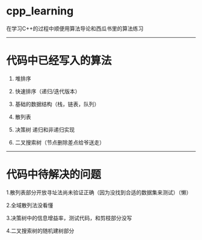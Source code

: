 # cpp_learning

在学习C++的过程中顺便用算法导论和西瓜书里的算法练习


---
# 代码中已经写入的算法
1. 堆排序

2. 快速排序（递归/迭代版本）

3. 基础的数据结构（栈，链表，队列）

4. 散列表

5. 决策树 递归和非递归实现

6. 二叉搜索树（节点删除差点给爷送走）
---

# 代码中待解决的问题
1.散列表部分开放寻址法尚未验证正确（因为没找到合适的数据集来测试）（懒）

2.全域散列法没看懂

3.决策树中的信息增益率，测试代码，和剪枝部分没写 

4.二叉搜索树的随机建树部分
